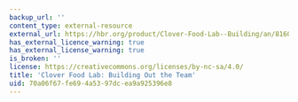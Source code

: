 ```yaml
---
backup_url: ''
content_type: external-resource
external_url: https://hbr.org/product/Clover-Food-Lab--Building/an/816042-PDF-ENG
has_external_licence_warning: true
has_external_license_warning: true
is_broken: ''
license: https://creativecommons.org/licenses/by-nc-sa/4.0/
title: 'Clover Food Lab: Building Out the Team'
uid: 70a06f67-fe69-4a53-97dc-ea9a925396e8
---
```

